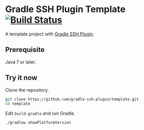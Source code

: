 Gradle SSH Plugin Template [![Build Status](https://travis-ci.org/gradle-ssh-plugin/template.svg?branch=master)](https://travis-ci.org/gradle-ssh-plugin/template)
==========================

A template project with [Gradle SSH Plugin](https://github.com/int128/gradle-ssh-plugin).


Prerequisite
------------

Java 7 or later.


Try it now
----------

Clone the repository.

```bash
git clone https://github.com/gradle-ssh-plugin/template.git
cd template
```

Edit `build.gradle` and run Gradle.

```bash
./gradlew showPlatformVersion
```
